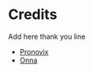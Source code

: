 # Credits

Add here thank you line

- [Pronovix](https://pronovix.com/ "Link to Pronovix website")
- [Onna](https://onna.com "Link to Onna website")
